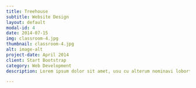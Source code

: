 ```yaml
---
title: Treehouse
subtitle: Website Design
layout: default
modal-id: 4
date: 2014-07-15
img: classroom-4.jpg
thumbnail: classroom-4.jpg
alt: image-alt
project-date: April 2014
client: Start Bootstrap
category: Web Development
description: Lorem ipsum dolor sit amet, usu cu alterum nominavi lobortis. At duo novum diceret. Tantas apeirian vix et, usu sanctus postulant inciderint ut, populo diceret necessitatibus in vim. Cu eum dicam feugiat noluisse.

---
```

